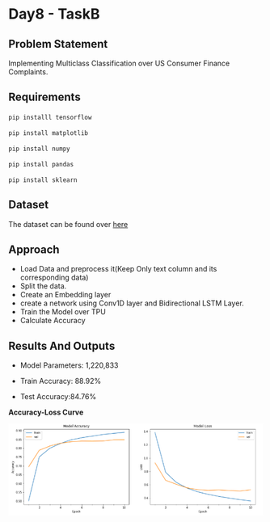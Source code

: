 # Day8 - TaskB

## Problem Statement

Implementing Multiclass Classification over US Consumer Finance Complaints.

## Requirements

`pip installl tensorflow`

`pip install matplotlib`

`pip install numpy`

`pip install pandas`

`pip install sklearn`

## Dataset

The dataset can be found over [here](https://www.kaggle.com/subhassing/exploring-consumer-complaint-data/data)

## Approach

* Load Data and preprocess it(Keep Only text column and its corresponding data)
* Split the data.
* Create an Embedding layer
* create a network using Conv1D layer and Bidirectional LSTM Layer.
* Train the Model over TPU
* Calculate Accuracy

## Results And Outputs

* Model Parameters: 1,220,833

* Train Accuracy: 88.92%

* Test Accuracy:84.76%

**Accuracy-Loss Curve**

![Accuracy-Loss Curve](Assets/accuracy_loss_curve.png)
